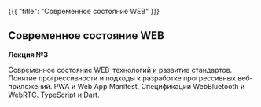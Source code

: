 {{{
	"title": "Современное состояние WEB"
}}}

## Современное состояние WEB
__Лекция №3__

Современное состояние WEB-технологий и развитие стандартов. Понятие прогрессивности и подходы к разработке прогрессивных веб-приложений. PWA и Web App Manifest. Спецификации WebBluetooth и WebRTC. TypeScript и Dart.
